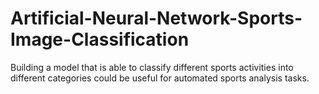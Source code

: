 # Artificial-Neural-Network-Sports-Image-Classification
Building a model that is able to classify different sports activities into different categories could be useful for automated sports analysis tasks.
